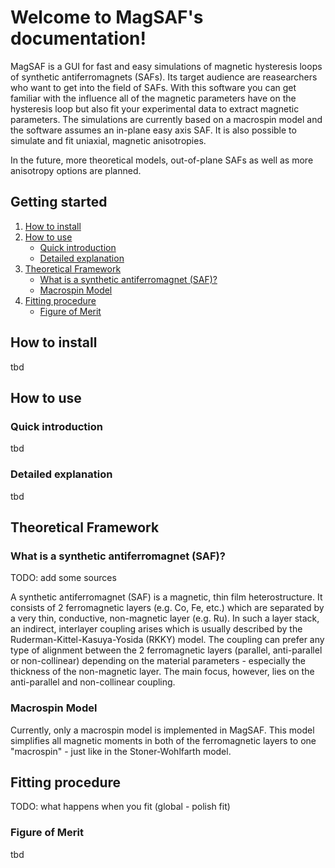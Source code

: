 # Welcome to MagSAF's documentation!

MagSAF is a GUI for fast and easy simulations of magnetic hysteresis loops of synthetic antiferromagnets (SAFs). Its target audience are reasearchers who want to get into the field of SAFs. With this software you can get familiar with the influence all of the magnetic parameters have on the hysteresis loop but also fit your experimental data to extract magnetic parameters. The simulations are currently based on a macrospin model and the software assumes an in-plane easy axis SAF. It is also possible to simulate and fit uniaxial, magnetic anisotropies.

In the future, more theoretical models, out-of-plane SAFs as well as more anisotropy options are planned.

## Getting started
1. [How to install](#how-to-install)
2. [How to use](#how-to-use)
   - [Quick introduction](#quick-introduction)
   - [Detailed explanation](#detailed-explanation)
3. [Theoretical Framework](#theoretical-framework)
   - [What is a synthetic antiferromagnet (SAF)?](#what-is-a-synthetic-antiferromagnet-saf)
   - [Macrospin Model](#macrospin-model)
4. [Fitting procedure](#fitting-procedure)
   - [Figure of Merit](#figure-of-merit)

## How to install
tbd

## How to use 

### Quick introduction
tbd

### Detailed explanation
tbd

## Theoretical Framework

### What is a synthetic antiferromagnet (SAF)?

TODO: add some sources

A synthetic antiferromagnet (SAF) is a magnetic, thin film heterostructure. It consists of 2 ferromagnetic layers (e.g. Co, Fe, etc.) which are separated by a very thin, conductive, non-magnetic layer (e.g. Ru). In such a layer stack, an indirect, interlayer coupling arises which is usually described by the Ruderman-Kittel-Kasuya-Yosida (RKKY) model. The coupling can prefer any type of alignment between the 2 ferromagnetic layers (parallel, anti-parallel or non-collinear) depending on the material parameters - especially the thickness of the non-magnetic layer. The main focus, however, lies on the anti-parallel and non-collinear coupling.

### Macrospin Model

Currently, only a macrospin model is implemented in MagSAF. This model simplifies all magnetic moments in both of the ferromagnetic layers to one "macrospin" - just like in the Stoner-Wohlfarth model.

## Fitting procedure

TODO: what happens when you fit (global - polish fit)

### Figure of Merit
tbd
